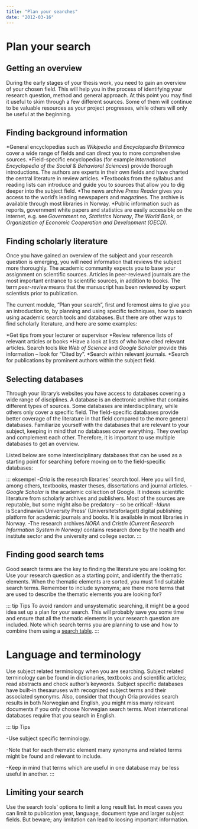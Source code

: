 ```yaml
---
title: "Plan your searches"
date: "2012-03-16"
---
```


# Plan your search

## Getting an overview
During the early stages of your thesis work, you need to gain an overview of your chosen field. This will help you in the process of identifying your research question, method and general approach. At this point you may find it useful to skim through a few different sources. Some of them will continue to be valuable resources as your project progresses, while others will only be useful at the beginning. 


## Finding background information
*General encyclopedias such as _Wikipedia_ and _Encyclopædia Britannica_ cover a wide range of fields and can direct you to more comprehensive sources. 
*Field-specific encyclopedias (for example _International Encyclopedia of the Social & Behavioral Sciences_) provide thorough introductions. The authors are experts in their own fields and have charted the central literature in review articles. 
*Textbooks from the syllabus and reading lists can introduce and guide you to sources that allow you to dig deeper into the subject field. 
*The news archive _Press Reader_ gives you access to the world’s leading newspapers and magazines. The archive is available through most libraries in Norway. 
*Public information such as reports, government white papers and statistics are easily accessible on the internet, e.g. see _Government.no_, _Statistics Norway_, _The World Bank_, or _Organization of Economic Cooperation and Development (OECD)_. 


## Finding scholarly literature
Once you have gained an overview of the subject and your research question is emerging, you will need information that reviews the subject more thoroughly. The academic community expects you to base your assignment on scientific sources. Articles in peer-reviewed journals are the most important entrance to scientific sources, in addition to books. The term _peer-review_ means that the manuscript has been reviewed by expert scientists prior to publication.  

The current module, “Plan your search”, first and foremost aims to give you an introduction to, by planning and using specific techniques, how to search using academic search tools and databases. But there are other ways to find scholarly literature, and here are some examples: 

*Get tips from your lecturer or supervisor 
*Review reference lists of relevant articles or books 
*Have a look at lists of who have cited relevant articles. Search tools like _Web of Science_ and _Google Scholar_ provide this information – look for “Cited by”. 
*Search within relevant journals. 
*Search for publications by prominent authors within the subject field.


## Selecting databases
Through your library’s websites you have access to databases covering a wide range of disciplines. A database is an electronic archive that contains different types of sources. Some databases are interdisciplinary, while others only cover a specific field. The field-specific databases provide better coverage of the literature in that field compared to the more general databases. Familiarize yourself with the databases that are relevant to your subject, keeping in mind that no databases cover everything. They overlap and complement each other. Therefore, it is important to use multiple databases to get an overview. 

Listed below are some interdisciplinary databases that can be used as a starting point for searching before moving on to the field-specific databases: 

::: eksempel
-_Oria_ is the research libraries’ search tool. Here you will find, among others, textbooks, master theses, dissertations and journal articles. 
-_Google Scholar_ is the academic collection of Google. It indexes scientific literature from scholarly archives and publishers. Most of the sources are reputable, but some might also be predatory – so be critical! 
-_Idunn_ is Scandinavian University Press’ (Universitetsforlaget) digital publishing platform for academic journals and books. It is available in most libraries in Norway. 
-The research archives _NORA_ and _Cristin (Current Research Information System in Norway)_ contains research done by the health and institute sector and the university and college sector.
:::

## Finding good search tems
Good search terms are the key to finding the literature you are looking for. Use your research question as a starting point, and identify the thematic elements. When the thematic elements are sorted, you must find suitable search terms. Remember to include synonyms; are there more terms that are used to describe the thematic elements you are looking for?   

::: tip Tips 
To avoid random and unsystematic searching, it might be a good idea set up a plan for your search. This will probably save you some time and ensure that all the thematic elements in your research question are included. Note which search terms you are planning to use and how to combine them using a [search table](/searching/searching-techniques.html#using-a-search-table).
::: 

# Language and terminology 

Use subject related terminology when you are searching. Subject related terminology can be found in dictionaries, textbooks and scientific articles; read abstracts and check author’s keywords. Subject specific databases have built-in thesauruses with recognized subject terms and their associated synonyms. Also, consider that though Oria provides search results in both Norwegian and English, you might miss many relevant documents if you only choose Norwegian search terms. Most international databases require that you search in English.  

::: tip Tips 

-Use subject specific terminology.

-Note that for each thematic element many synonyms and related terms might be found and relevant to include. 

-Keep in mind that terms which are useful in one database may be less useful in another.
:::

## Limiting your search
Use the search tools' options to limit a long result list. In most cases you can limit to publication year, language, document type and larger subject fields. But beware; any limitation can lead to loosing important information. 

